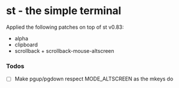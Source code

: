 # st - the simple terminal

Applied the following patches on top of st v0.83:
 - alpha
 - clipboard
 - scrollback + scrollback-mouse-altscreen

### Todos

- [ ] Make pgup/pgdown respect MODE_ALTSCREEN as the mkeys do
